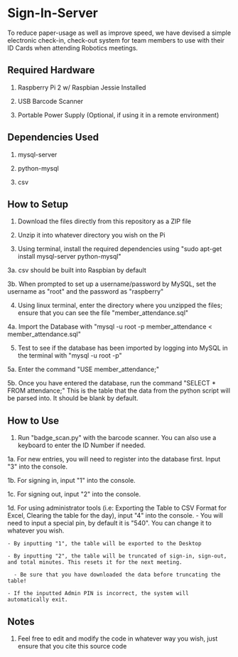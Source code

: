 # Sign-In-Server

To reduce paper-usage as well as improve speed, we have devised a simple electronic check-in, check-out system for team members to use with their ID Cards when attending Robotics meetings.

## Required Hardware

1. Raspberry Pi 2 w/ Raspbian Jessie Installed

2. USB Barcode Scanner

3. Portable Power Supply (Optional, if using it in a remote environment)

## Dependencies Used

1. mysql-server

2. python-mysql

3. csv

## How to Setup

1. Download the files directly from this repository as a ZIP file

2. Unzip it into whatever directory you wish on the Pi

3. Using terminal, install the required dependencies using "sudo apt-get install mysql-server python-mysql"

  3a. csv should be built into Raspbian by default
  
  3b. When prompted to set up a username/password by MySQL, set the username as "root" and the password as "raspberry"
  
4. Using linux terminal, enter the directory where you unzipped the files; ensure that you can see the file "member_attendance.sql"
  
  4a. Import the Database with "mysql -u root -p member_attendance < member_attendance.sql"
  
5. Test to see if the database has been imported by logging into MySQL in the terminal with "mysql -u root -p"
  
  5a. Enter the command "USE member_attendance;"
  
  5b. Once you have entered the database, run the command "SELECT * FROM attendance;" This is the table that the data from the python script will be parsed into. It should be blank by default.
  
## How to Use

1. Run "badge_scan.py" with the barcode scanner. You can also use a keyboard to enter the ID Number if needed.
  
  1a. For new entries, you will need to register into the database first. Input "3" into the console.
  
  1b. For signing in, input "1" into the console.
  
  1c. For signing out, input "2" into the console.
  
  1d. For using administrator tools (i.e: Exporting the Table to CSV Format for Excel, Clearing the table for the day), input "4" into the console.
    - You will need to input a special pin, by default it is "540". You can change it to whatever you wish.
    
    - By inputting "1", the table will be exported to the Desktop
    
    - By inputting "2", the table will be truncated of sign-in, sign-out, and total minutes. This resets it for the next meeting.
      
      - Be sure that you have downloaded the data before truncating the table!
      
    - If the inputted Admin PIN is incorrect, the system will automatically exit.

## Notes

1. Feel free to edit and modify the code in whatever way you wish, just ensure that you cite this source code
  
